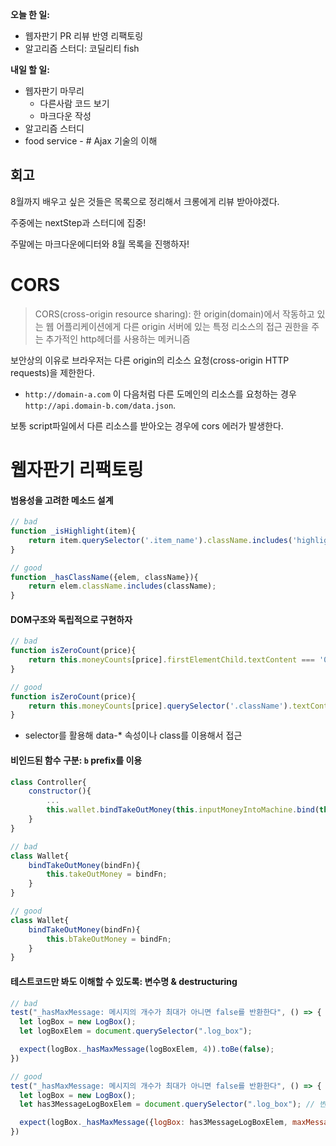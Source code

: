 **오늘 한 일:**

* 웹자판기 PR 리뷰 반영 리팩토링
* 알고리즘 스터디: 코딜리티 fish



**내일 할 일:**

* 웹자판기 마무리
  * 다른사람 코드 보기
  * 마크다운 작성
* 알고리즘 스터디
* food service - # Ajax 기술의 이해



## 회고

8월까지 배우고 싶은 것들은 목록으로 정리해서 크롱에게 리뷰 받아야겠다.

주중에는 nextStep과 스터디에 집중!

주말에는 마크다운에디터와 8월 목록을 진행하자!



# CORS

> CORS(cross-origin resource sharing): 한 origin(domain)에서 작동하고 있는 웹 어플리케이션에게 다른 origin 서버에 있는 특정 리소스의 접근 권한을 주는 추가적인 http헤더를 사용하는 메커니즘

보안상의 이유로 브라우저는 다른 origin의 리소스 요청(cross-origin HTTP requests)을 제한한다.

*  `http://domain-a.com` 이 다음처럼 다른 도메인의 리소스를 요청하는 경우 `http://api.domain-b.com/data.json`.

 보통 script파일에서 다른 리소스를 받아오는 경우에 cors 에러가 발생한다.



# 웹자판기 리팩토링

#### 범용성을 고려한 메소드 설계

```javascript
// bad
function _isHighlight(item){
	return item.querySelector('.item_name').className.includes('highlight');
}

// good
function _hasClassName({elem, className}){
	return elem.className.includes(className);
}
```

#### DOM구조와 독립적으로 구현하자

```javascript
// bad
function isZeroCount(price){
	return this.moneyCounts[price].firstElementChild.textContent === '0';
}

// good
function isZeroCount(price){
    return this.moneyCounts[price].querySelector('.className').textContent === '0';
}
```

* selector를 활용해 data-* 속성이나 class를 이용해서 접근

#### 비인드된 함수 구분: `b` prefix를 이용

````javascript
class Controller{
    constructor(){
        ...
        this.wallet.bindTakeOutMoney(this.inputMoneyIntoMachine.bind(this));
    }
}

// bad
class Wallet{
    bindTakeOutMoney(bindFn){
        this.takeOutMoney = bindFn;
    }
}

// good
class Wallet{
    bindTakeOutMoney(bindFn){
        this.bTakeOutMoney = bindFn;
    }
}
````

#### 테스트코드만 봐도 이해할 수 있도록: 변수명 & destructuring

```javascript
// bad
test("_hasMaxMessage: 메시지의 개수가 최대가 아니면 false를 반환한다", () => {
  let logBox = new LogBox();
  let logBoxElem = document.querySelector(".log_box");

  expect(logBox._hasMaxMessage(logBoxElem, 4)).toBe(false);
})

// good
test("_hasMaxMessage: 메시지의 개수가 최대가 아니면 false를 반환한다", () => {
  let logBox = new LogBox();
  let has3MessageLogBoxElem = document.querySelector(".log_box"); // 변수명으로 상태를 나타냄

  expect(logBox._hasMaxMessage({logBox: has3MessageLogBoxElem, maxMessageNumber: 4})).toBe(false); // destructuring을 이용해 인자의 의미를 나타냄
})
```

